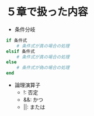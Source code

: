 # ５章で扱った内容
- 条件分岐
```ruby
if 条件式
    # 条件式が真の場合の処理
elsif 条件式
    # 条件式が真の場合の処理
else
    # 条件式が偽の場合の処理
end
```
- 論理演算子
    - !: 否定
    - &&: かつ
    - ||: または